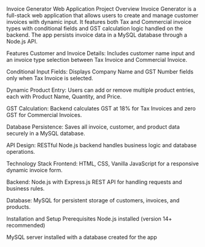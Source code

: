 Invoice Generator Web Application
Project Overview
Invoice Generator is a full-stack web application that allows users to create and manage customer invoices with dynamic input. It features both Tax and Commercial invoice types with conditional fields and GST calculation logic handled on the backend. The app persists invoice data in a MySQL database through a Node.js API.

Features
Customer and Invoice Details:
Includes customer name input and an invoice type selection between Tax Invoice and Commercial Invoice.

Conditional Input Fields:
Displays Company Name and GST Number fields only when Tax Invoice is selected.

Dynamic Product Entry:
Users can add or remove multiple product entries, each with Product Name, Quantity, and Price.

GST Calculation:
Backend calculates GST at 18% for Tax Invoices and zero GST for Commercial Invoices.

Database Persistence:
Saves all invoice, customer, and product data securely in a MySQL database.

API Design:
RESTful Node.js backend handles business logic and database operations.

Technology Stack
Frontend:
HTML, CSS, Vanilla JavaScript for a responsive dynamic invoice form.

Backend:
Node.js with Express.js REST API for handling requests and business rules.

Database:
MySQL for persistent storage of customers, invoices, and products.

Installation and Setup
Prerequisites
Node.js installed (version 14+ recommended)

MySQL server installed with a database created for the app

